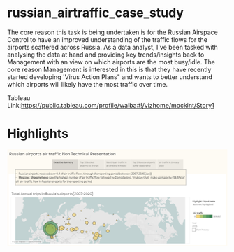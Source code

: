 # russian_airtraffic_case_study
The core reason this task is being undertaken is for the Russian Airspace Control to have an improved understanding of the traffic flows for the airports scattered across Russia.
As a data analyst, I've been tasked with analysing the data at hand and providing key trends/insights back to Management with an view on which airports are the most busy/idle. The core reason Management is interested in this is that they have recently started developing 'Virus Action Plans" and wants to better understand which airports will likely have the most traffic over time.

Tableau Link:https://public.tableau.com/profile/waiba#!/vizhome/mockint/Story1

 # Highlights
 
![alt text](https://github.com/waibazen/russian_airtraffic_case_study/blob/master/Story%20.png "Logo Title Text 1")
